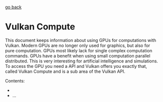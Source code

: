 [go back](../README.md)

# Vulkan Compute

This document keeps information about using GPUs for computations with Vulkan. Modern GPUs are no longer only used for graphics, but also for pure computation. GPUs most likely lack for single complex computation commands. GPUs have a benefit when using small computation parallel distributed. This is very interesting for artificial intelligence and simulations. To access the GPU you need a API and Vulkan offers you exactly that, called Vulkan Compute and is a sub area of the Vulkan API.



Contents:
- [](#)
- ...









